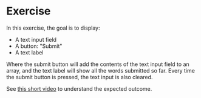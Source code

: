 # Exercise

In this exercise, the goal is to display:

- A text input field
- A button: "Submit"
- A text label

Where the submit button will add the contents of the text input field to an array, and the text label will show all the words submitted so far. Every time the submit button is pressed, the text input is also cleared.

See [this short video](./exercise-input.mp4) to understand the expected outcome.